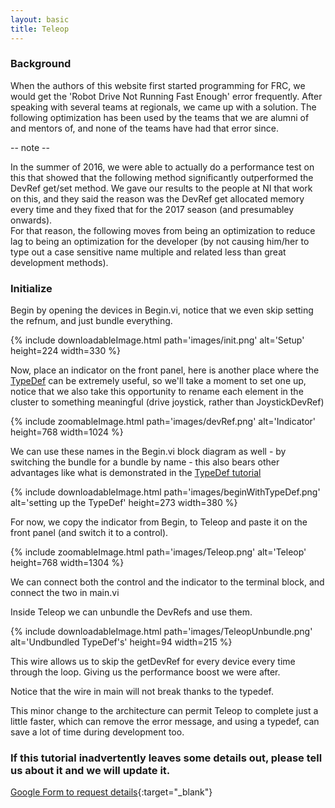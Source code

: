 ```yaml
---
layout: basic
title: Teleop
---
```



### Background

When the authors of this website first started programming for FRC, we would get the 'Robot Drive Not Running Fast Enough' error frequently. After speaking with several teams at regionals, we came up with a solution. The following optimization has been used by the teams that we are alumni of and mentors of, and none of the teams have had that error since.

-- note --

In the summer of 2016, we were able to actually do a performance test on this that showed that the following method significantly outperformed the DevRef get/set method. We gave our results to the people at NI that work on this, and they said the reason was the DevRef get allocated memory every time and they fixed that for the 2017 season (and presumabley onwards).<br/>
For that reason, the following moves from being an optimization to reduce lag to being an optimization for the developer (by not causing him/her to type out a case sensitive name multiple and related less than great development methods).

### Initialize

Begin by opening the devices in Begin.vi, notice that we even skip setting the refnum, and just bundle everything.

{% include downloadableImage.html path='images/init.png' alt='Setup' height=224 width=330 %}


Now, place an indicator on the front panel, here is another place where the [TypeDef](/type-def/) can be extremely useful, so we'll take a moment to set one up, notice that we also take this opportunity to rename each element in the cluster to something meaningful (drive joystick, rather than JoystickDevRef)

{% include zoomableImage.html path='images/devRef.png' alt='Indicator' height=768 width=1024 %}


We can use these names in the Begin.vi block diagram as well - by switching the bundle for a bundle by name - this also bears other advantages like what is demonstrated in the [TypeDef tutorial](/type-def/)

{% include downloadableImage.html path='images/beginWithTypeDef.png' alt='setting up the TypeDef' height=273 width=380 %}


For now, we copy the indicator from Begin, to Teleop and paste it on the front panel (and switch it to a control).

{% include zoomableImage.html path='images/Teleop.png' alt='Teleop' height=768 width=1304 %}

We can connect both the control and the indicator to the terminal block, and connect the two in main.vi

Inside Teleop we can unbundle the DevRefs and use them.

{% include downloadableImage.html path='images/TeleopUnbundle.png' alt='Undbundled TypeDef\'s' height=94 width=215 %}

This wire allows us to skip the getDevRef for every device every time through the loop. Giving us the performance boost we were after.

Notice that the wire in main will not break thanks to the typedef.

This minor change to the architecture can permit Teleop to complete just a little faster, which can remove the error message, and using a typedef, can save a lot of time during development too.

### If this tutorial inadvertently leaves some details out, please tell us about it and we will update it.

[Google Form to request details](https://docs.google.com/a/harding.edu/forms/d/1ZDh67B3i0bncr6dbTfLuGpHzn4Qwmzl5LdpjiVPbpcw/viewform?usp=send_form){:target="_blank"}
